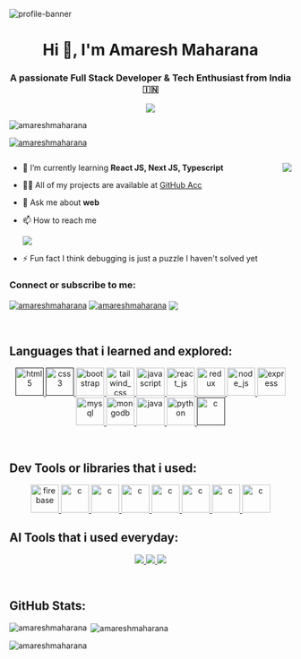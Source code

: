 ![profile-banner](https://i.imgur.com/gRd9y5f.png)

<h1 align="center">Hi 👋, I'm Amaresh Maharana</h1>
<h3 align="center">A passionate Full Stack Developer & Tech Enthusiast from India 🇮🇳</h3>

<p align="center">
  <img src="https://readme-typing-svg.herokuapp.com/?lines=Full+Stack+Developer;Tech+Enthusiast;Learning+React+JS,+Typescript,+Next.js;Open+Source+Contributor&center=true&width=500&height=45" />
</p>

<p align="left"> <img src="https://komarev.com/ghpvc/?username=amareshmaharana&label=Profile%20views&color=0e75b6&style=flat" alt="amareshmaharana" /> </p>

<p align="left"> <a href="https://github.com/ryo-ma/github-profile-trophy"><img src="https://github-profile-trophy.vercel.app/?username=amareshmaharana" alt="amareshmaharana" /></a> </p>

<p align="left"> <a href="https://twitter.com/" target="blank"><img src="https://img.shields.io/twitter/follow/?logo=twitter&style=for-the-badge" alt="" /></a> </p>

<img src="https://media4.giphy.com/media/v1.Y2lkPTc5MGI3NjExOHFyamJ3ZnFkN3AydmE3ZHl1NWQ5dWs0YTFyNWcyNXY0a204ZmlyMSZlcD12MV9pbnRlcm5hbF9naWZfYnlfaWQmY3Q9Zw/RbDKaczqWovIugyJmW/giphy.gif" align="right" />

- 🌱 I’m currently learning **React JS, Next JS, Typescript**

- 👨‍💻 All of my projects are available at [GitHub Acc](https://github.com/amareshmaharana)

- 💬 Ask me about **web**

- 📫 How to reach me <p><a href="https://linkedin.com/in/amareshmaharana"><img src="https://img.shields.io/badge/linkedin-%230077B5.svg?style=for-the-badge&logo=linkedin&logoColor=white" /></a></p>

- ⚡ Fun fact I think debugging is just a puzzle I haven't solved yet

<h3 align="left">Connect or subscribe to me:</h3>
<p align="left">
    <a href="https://linkedin.com/in/amareshmaharana" target="blank"><img align="center" src="https://img.shields.io/badge/linkedin-%230077B5.svg?style=for-the-badge&logo=linkedin&logoColor=white" alt="amareshmaharana" /></a>
    <a href="https://whatsapp.com/channel/0029VbA1g4n8qJ00D45jaD3s" target="blank"><img align="center" src="https://img.shields.io/badge/WhatsApp-25D366?style=for-the-badge&logo=whatsapp&logoColor=white" alt="amareshmaharana" /></a>
    <a href="https://devbytesbyamaresh.substack.com/" target="_blank"><img align="center" src="https://img.shields.io/badge/Substack-%23006f5c.svg?style=for-the-badge&logo=substack&logoColor=FF6719" /></a>
</p>

<br />

<h2 align="left">Languages that i learned and explored:</h2>
<p align="center"> 
    <a href="" target="_blank" rel="noreferrer"> <img src="https://skillicons.dev/icons?i=html&theme=light" alt="html5" width="50" height="50"/> </a>
    <a href="" target="_blank" rel="noreferrer"> <img src="https://skillicons.dev/icons?i=css&theme=light" alt="css3" width="50" height="50"/> </a>
    <a href="https://getbootstrap.com" target="_blank" rel="noreferrer"> <img src="https://skillicons.dev/icons?i=bootstrap&theme=light" alt="bootstrap" width="50" height="50"/> </a>
    <a href="https://www.tailwindcss.com/" target="_blank" rel="noreferrer"> <img src="https://skillicons.dev/icons?i=tailwind&theme=light" alt="tailwind_css" width="50" height="50"/> </a>
    <a href="https://developer.mozilla.org/en-US/docs/Web/JavaScript" target="_blank" rel="noreferrer"> <img src="https://skillicons.dev/icons?i=javascript&theme=light" alt="javascript" width="50" height="50"/> </a>
    <a href="https://www.react.dev" target="_blank" rel="noreferrer"> <img src="https://skillicons.dev/icons?i=react&theme=light" alt="react_js" width="50" height="50"/> </a>
    <a href="https://www.react.dev" target="_blank" rel="noreferrer"> <img src="https://skillicons.dev/icons?i=redux&theme=light" alt="redux" width="50" height="50"/> </a>
    <a href="https://nodejs.org/en" target="_blank" rel="noreferrer"> <img src="https://skillicons.dev/icons?i=nodejs&theme=light" alt="node_js" width="50" height="50"/> </a>
    <a href="https://expressjs.com" target="_blank" rel="noreferrer"> <img src="https://skillicons.dev/icons?i=express&theme=light" alt="express" width="50" height="50"/> </a>
    <a href="https://www.mysql.com/" target="_blank" rel="noreferrer"> <img src="https://skillicons.dev/icons?i=mysql&theme=light" alt="mysql" width="50" height="50"/> </a>
    <a href="https://www.mongodb.com" target="_blank" rel="noreferrer"> <img src="https://skillicons.dev/icons?i=mongodb&theme=light" alt="mongodb" width="50" height="50"/> </a>
    <a href="https://www.java.com" target="_blank" rel="noreferrer"> <img src="https://skillicons.dev/icons?i=java&theme=light" alt="java" width="50" height="50"/> </a>
    <a href="https://www.python.org/" target="_blank" rel="noreferrer"> <img src="https://skillicons.dev/icons?i=python&theme=light" alt="python" width="50" height="50"/> </a>
    <a href="" target="_blank" rel="noreferrer"> <img src="https://skillicons.dev/icons?i=c&theme=light" alt="c" width="50" height="50"/> </a>
</p>

<br />

<h2 align="left">Dev Tools or libraries that i used:</h2>
<p align="center">
    <a href="https://firebase.google.com/" target="_blank" rel="noreferrer"> <img src="https://skillicons.dev/icons?i=firebase&theme=light" alt="firebase" width="50" height="50"/> </a>
    <a href="https://git-scm.com/" target="_blank" rel="noreferrer"> <img src="https://skillicons.dev/icons?i=git&theme=light" alt="c" width="50" height="50"/> </a>
    <a href="https://github.com/" target="_blank" rel="noreferrer"> <img src="https://skillicons.dev/icons?i=github&theme=light" alt="c" width="50" height="50"/> </a>
    <a href="https://code.visualstudio.com/" target="_blank" rel="noreferrer"> <img src="https://skillicons.dev/icons?i=vscode&theme=light" alt="c" width="50" height="50"/> </a>
    <a href="https://npmjs.com/" target="_blank" rel="noreferrer"> <img src="https://skillicons.dev/icons?i=npm&theme=light" alt="c" width="50" height="50"/> </a>
    <a href="https://www.jetbrains.com/pycharm/" target="_blank" rel="noreferrer"> <img src="https://skillicons.dev/icons?i=pycharm&theme=light" alt="c" width="50" height="50"/> </a>
    <a href="https://www.jetbrains.com/webstorm/" target="_blank" rel="noreferrer"> <img src="https://skillicons.dev/icons?i=webstorm&theme=light" alt="c" width="50" height="50"/> </a>
    <a href="https://vite.dev/" target="_blank" rel="noreferrer"> <img src="https://skillicons.dev/icons?i=vite&theme=light" alt="c" width="50" height="50"/> </a>
</p>

<h2 align="left">AI Tools that i used everyday:</h2>
<p align="center">
    <a href="https://github.com/features/copilot"> <img src="https://img.shields.io/badge/github_copilot-8957E5?style=for-the-badge&logo=github-copilot&logoColor=white" /> </a>
    <a href="https://chatgpt.com/"> <img src="https://img.shields.io/badge/chatGPT-74aa9c?style=for-the-badge&logo=openai&logoColor=white" /> </a>
    <a href="https://gemini.google.com/app"> <img src="https://img.shields.io/badge/google%20gemini-8E75B2?style=for-the-badge&logo=google%20gemini&logoColor=white" /> </a>
</p>

<br />

<h2>GitHub Stats:</h2>
<p><img align="left" src="https://github-readme-stats.vercel.app/api/top-langs/?username=amareshmaharana&layout=pie" alt="amareshmaharana" /></p>

<p>&nbsp;<img align="center" src="https://github-readme-stats.vercel.app/api?username=amareshmaharana&theme=yeblu&show_icons=true&hide_border=true&count_private=true" alt="amareshmaharana" /></p>

<p><img align="center" src="https://github-readme-streak-stats.herokuapp.com/?user=amareshmaharana&theme=yeblu&hide_border=true" alt="amareshmaharana" /></p>
